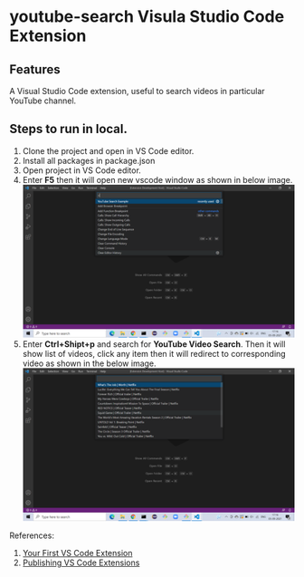 # youtube-search Visula Studio Code Extension



## Features

A Visual Studio Code extension, useful to search videos in particular YouTube channel.

## Steps to run in local.

1. Clone the project and open in VS Code editor.
2. Install all packages in package.json
3. Open project in VS Code editor.
4. Enter **F5** then it will open new vscode window as shown in below image. 
    ![alt text](/images/Enter-Command.png)
5. Enter **Ctrl+Shipt+p** and search for **YouTube Video Search**. Then it will show list of videos, click any item then it will redirect to corresponding video as shown in the below image.
    ![alt text](/images/List-of-videos.png)

References:

1. [Your First VS Code Extension](https://code.visualstudio.com/api/get-started/your-first-extension)
2. [Publishing VS Code Extensions](https://code.visualstudio.com/api/working-with-extensions/publishing-extension)
